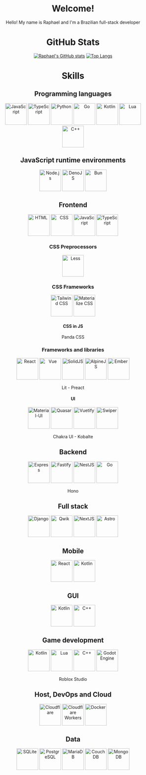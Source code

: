 <div align="center">
  
  # Welcome!
  
  Hello! My name is Raphael and I'm a Brazilian full-stack developer
  
  # GitHub Stats
  
  [![Raphael's GitHub stats](https://github-readme-stats.vercel.app/api?username=raphael-hfs&show_icons=true&theme=dracula)](https://github.com/anuraghazra/github-readme-stats)
  [![Top Langs](https://github-readme-stats.vercel.app/api/top-langs/?username=raphael-hfs&langs_count=8&layout=donut&theme=dracula)](https://github.com/anuraghazra/github-readme-stats)
  
  
  # Skills

  ## Programming languages

  <div style="display: inline-block">
    <img src="https://cdn.jsdelivr.net/gh/devicons/devicon@latest/icons/javascript/javascript-original.svg" alt="JavaScript" width="70px" />
    <img src="https://cdn.jsdelivr.net/gh/devicons/devicon@latest/icons/typescript/typescript-original.svg" alt="TypeScript" width="70px" />
    <img src="https://cdn.jsdelivr.net/gh/devicons/devicon@latest/icons/python/python-original.svg" alt="Python" width="70px" />
    <img src="https://cdn.jsdelivr.net/gh/devicons/devicon@latest/icons/go/go-original.svg" alt="Go" width="70px" />
    <img src="https://cdn.jsdelivr.net/gh/devicons/devicon@latest/icons/kotlin/kotlin-original.svg" alt="Kotlin" width="70px" />
    <img src="https://cdn.jsdelivr.net/gh/devicons/devicon@latest/icons/lua/lua-original.svg" alt="Lua" width="70px" />
    <img src="https://cdn.jsdelivr.net/gh/devicons/devicon@latest/icons/cplusplus/cplusplus-original.svg" alt="C++" width="70px" />
  </div>

  ## JavaScript runtime environments

  <div style="display: inline-block">
    <img src="https://cdn.jsdelivr.net/gh/devicons/devicon@latest/icons/nodejs/nodejs-original-wordmark.svg" alt="Node.js" width="70px" />
    <img src="https://cdn.jsdelivr.net/gh/devicons/devicon@latest/icons/denojs/denojs-original-wordmark.svg" alt="DenoJS" width="70px" />
    <img src="https://cdn.jsdelivr.net/gh/devicons/devicon@latest/icons/bun/bun-original.svg" alt="Bun" width="70px" />
  </div>
  
  ## Frontend
  
  <div style="display: inline-block">
    <img src="https://cdn.jsdelivr.net/gh/devicons/devicon@latest/icons/html5/html5-original.svg" alt="HTML" width="70px" />
    <img src="https://cdn.jsdelivr.net/gh/devicons/devicon@latest/icons/css3/css3-original.svg" alt="CSS" width="70px" />
    <img src="https://cdn.jsdelivr.net/gh/devicons/devicon@latest/icons/javascript/javascript-original.svg" alt="JavaScript" width="70px" />
    <img src="https://cdn.jsdelivr.net/gh/devicons/devicon@latest/icons/typescript/typescript-original.svg" alt="TypeScript" width="70px" />
  </div>
  
  ### CSS Preprocessors
  
  <img src="https://cdn.jsdelivr.net/gh/devicons/devicon@latest/icons/less/less-plain-wordmark.svg" alt="Less" width="70px" />
  
  ### CSS Frameworks
  
  <div style="display: inline-block">
    <img src="https://cdn.jsdelivr.net/gh/devicons/devicon@latest/icons/tailwindcss/tailwindcss-original.svg" alt="Tailwind CSS" width="70px" />
    <img src="https://cdn.jsdelivr.net/gh/devicons/devicon@latest/icons/materializecss/materializecss-original.svg" alt="Materialize CSS" width="70px" />
  </div>
  
  #### CSS in JS
  
  Panda CSS
  
  ### Frameworks and libraries
  
  <div style="display: inline-block">
    <img src="https://cdn.jsdelivr.net/gh/devicons/devicon@latest/icons/react/react-original.svg" alt="React" width="70px" />
    <img src="https://cdn.jsdelivr.net/gh/devicons/devicon@latest/icons/vuejs/vuejs-original.svg" alt="Vue" width="70px" />
    <img src="https://cdn.jsdelivr.net/gh/devicons/devicon@latest/icons/solidjs/solidjs-original.svg" alt="SolidJS" width="70px" />
    <img src="https://cdn.jsdelivr.net/gh/devicons/devicon@latest/icons/alpinejs/alpinejs-original.svg" alt="AlpineJS" width="70px" />
    <img src="https://cdn.jsdelivr.net/gh/devicons/devicon@latest/icons/ember/ember-original.svg" alt="Ember" width="70px" />
  </div>

  Lit - Preact

  #### UI
  
  <div style="display: inline-block">
    <img src="https://cdn.jsdelivr.net/gh/devicons/devicon@latest/icons/materialui/materialui-plain.svg" alt="Material-UI" width="70px" />
    <img src="https://cdn.jsdelivr.net/gh/devicons/devicon@latest/icons/quasar/quasar-plain.svg" alt="Quasar" width="70px" />
    <img src="https://cdn.jsdelivr.net/gh/devicons/devicon@latest/icons/vuetify/vuetify-original.svg" alt="Vuetify" width="70px" />
    <img src="https://cdn.jsdelivr.net/gh/devicons/devicon@latest/icons/swiper/swiper-original=wordmark.svg" alt="Swiper" width="70px" />
  </div>

  Chakra UI - Kobalte
  
  ## Backend
  
  <div style="display: center">
    <img src="https://cdn.jsdelivr.net/gh/devicons/devicon@latest/icons/express/express-original.svg" alt="Express" width="70px" />
    <img src="https://cdn.jsdelivr.net/gh/devicons/devicon@latest/icons/fastify/fastify-original.svg" alt="Fastify" width="70px" />
    <img src="https://cdn.jsdelivr.net/gh/devicons/devicon@latest/icons/nestjs/nestjs-original.svg" alt="NestJS" width="70px" />
    <img src="https://cdn.jsdelivr.net/gh/devicons/devicon@latest/icons/go/go-original.svg" alt="Go" width="70px" />
  </div>

  Hono

  ## Full stack

  <div style="display: center">
    <img src="https://cdn.jsdelivr.net/gh/devicons/devicon@latest/icons/django/django-plain.svg" alt="Django" width="70px" />
    <img src="https://cdn.jsdelivr.net/gh/devicons/devicon@latest/icons/qwik/qwik-original.svg" alt="Qwik" width="70px" />
    <img src="https://cdn.jsdelivr.net/gh/devicons/devicon@latest/icons/nextjs/nextjs-original.svg" alt="NextJS" width="70px" />
    <img src="https://cdn.jsdelivr.net/gh/devicons/devicon@latest/icons/astro/astro-original.svg" alt="Astro" width="70px" />
  </div>

  ## Mobile

  <div style="display: center">
    <img src="https://cdn.jsdelivr.net/gh/devicons/devicon@latest/icons/react/react-original.svg" alt="React" width="70px" />
    <img src="https://cdn.jsdelivr.net/gh/devicons/devicon@latest/icons/kotlin/kotlin-original.svg" alt="Kotlin" width="70px" />
  </div>

  ## GUI

  <div style="display: center">
    <img src="https://cdn.jsdelivr.net/gh/devicons/devicon@latest/icons/kotlin/kotlin-original.svg" alt="Kotlin" width="70px" />
    <img src="https://cdn.jsdelivr.net/gh/devicons/devicon@latest/icons/cplusplus/cplusplus-original.svg" alt="C++" width="70px" />
  </div>

  ## Game development

  <div style="display: center">
    <img src="https://cdn.jsdelivr.net/gh/devicons/devicon@latest/icons/kotlin/kotlin-original.svg" alt="Kotlin" width="70px" />
    <img src="https://cdn.jsdelivr.net/gh/devicons/devicon@latest/icons/lua/lua-original.svg" alt="Lua" width="70px" />
    <img src="https://cdn.jsdelivr.net/gh/devicons/devicon@latest/icons/cplusplus/cplusplus-original.svg" alt="C++" width="70px" />
    <img src="https://cdn.jsdelivr.net/gh/devicons/devicon@latest/icons/godot/godot-original.svg" alt="Godot Engine" width="70px" />
  </div>

  Roblox Studio

  ## Host, DevOps and Cloud

  <div style="display: center">
    <img src="https://cdn.jsdelivr.net/gh/devicons/devicon@latest/icons/cloudflare/cloudflare-original.svg" alt="Cloudflare" width="70px" />
    <img src="https://cdn.jsdelivr.net/gh/devicons/devicon@latest/icons/cloudflareworkers/cloudflareworkers-original.svg" alt="Cloudflare Workers" width="70px" />
    <img src="https://cdn.jsdelivr.net/gh/devicons/devicon@latest/icons/docker/docker-original.svg" alt="Docker" width="70px" />
  </div>

  ## Data

  <div style="display: center">
    <img src="https://cdn.jsdelivr.net/gh/devicons/devicon@latest/icons/sqlite/sqlite-original.svg" alt="SQLite" width="70px" />
    <img src="https://cdn.jsdelivr.net/gh/devicons/devicon@latest/icons/postgresql/postgresql-original.svg" alt="PostgreSQL" width="70px" />
    <img src="https://cdn.jsdelivr.net/gh/devicons/devicon@latest/icons/mariadb/mariadb-original.svg" alt="MariaDB" width="70px" />
    <img src="https://cdn.jsdelivr.net/gh/devicons/devicon@latest/icons/couchdb/couchdb-original.svg" alt="CouchDB" width="70px" />
    <img src="https://cdn.jsdelivr.net/gh/devicons/devicon@latest/icons/mongodb/mongodb-original.svg" alt="MongoDB" width="70px" />
  </div>
  
</div>
